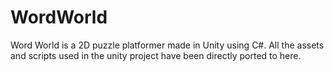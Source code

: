 # WordWorld

Word World is a 2D puzzle platformer made in Unity using C#. All the assets and scripts used in the unity project have been directly ported to here.

